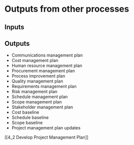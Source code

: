 # Outputs from other processes

## Inputs

## Outputs

* Communications management plan
* Cost management plan
* Human resource management plan
* Procurement management plan
* Process improvement plan
* Quality management plan
* Requirements management plan
* Risk management plan
* Schedule management plan
* Scope management plan
* Stakeholder management plan
* Cost baseline
* Schedule baseline
* Scope baseline
* Project management plan updates

[[4_2 Develop Project Management Plan]]